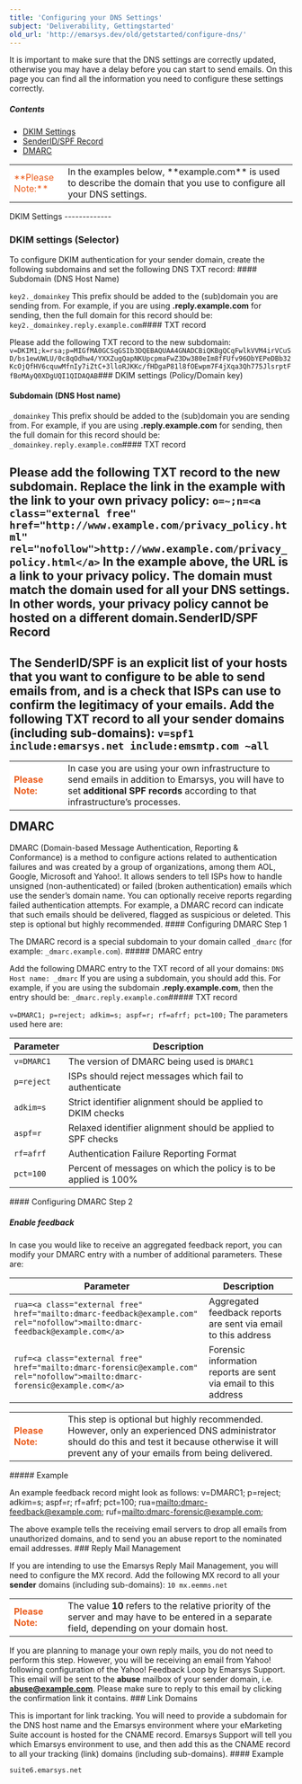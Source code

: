 ```yaml
---
title: 'Configuring your DNS Settings'
subject: 'Deliverability, Gettingstarted'
old_url: 'http://emarsys.dev/old/getstarted/configure-dns/'
---
```


It is important to make sure that the DNS settings are correctly updated, otherwise you may have a delay before you can start to send emails. On this page you can find all the information you need to configure these settings correctly.

##### Contents

- [DKIM Settings](#dkim)
- [SenderID/SPF Record](#spf)
- [DMARC](#dmarc)
 
<table style="width: 100%;"><tbody><tr><td style="text-align: left; width: 80px; border-color: #fff; background-color: #fff; color: #eb5a19;">**Please Note:**</td> <td>In the examples below, **example.com** is used to describe the domain that you use to configure all your DNS settings.<a name="dkim"></a></td></tr></tbody></table>DKIM Settings
-------------

### DKIM settings (Selector)

 To configure DKIM authentication for your sender domain, create the following subdomains and set the following DNS TXT record: #### Subdomain (DNS Host Name)

`key2._domainkey` This prefix should be added to the (sub)domain you are sending from. For example, if you are using **.reply.example.com** for sending, then the full domain for this record should be: `key2._domainkey.reply.example.com`#### TXT record

 Please add the following TXT record to the new subdomain: `v=DKIM1;k=rsa;p=MIGfMA0GCSqGSIb3DQEBAQUAA4GNADCBiQKBgQCqFwlkVVM4irVCuSD/bs1ewUWLU/0c8qOdhw4/YXXZugQapNKUpcpmaFwZ3Dw380eIm8fFUfv96ObYEPeDBb32KcOjQfHV6cquwMfnIy7iZtC+3lloRJKKc/fHDgaP81l8fOEwpm7F4jXqa3Qh775JlsrptFfBoMAyQ0XDgUQI1QIDAQAB`### DKIM settings (Policy/Domain key)

#### Subdomain (DNS Host name)

`_domainkey` This prefix should be added to the (sub)domain you are sending from. For example, if you are using **.reply.example.com** for sending, then the full domain for this record should be: `_domainkey.reply.example.com`#### TXT record

 Please add the following TXT record to the new subdomain. Replace the link in the example with the link to your own privacy policy: `o=~;n=<a class="external free" href="http://www.example.com/privacy_policy.html" rel="nofollow">http://www.example.com/privacy_policy.html</a>` In the example above, the URL is a link to your privacy policy. The domain must match the domain used for all your DNS settings. In other words, your privacy policy cannot be hosted on a different domain.<a name="spf"></a>SenderID/SPF Record
-------------------

 The SenderID/SPF is an explicit list of your hosts that you want to configure to be able to send emails from, and is a check that ISPs can use to confirm the legitimacy of your emails. Add the following TXT record to all your sender domains (including sub-domains): `v=spf1 include:emarsys.net include:emsmtp.com ~all` <table style="width: 100%;"><tbody><tr><td style="text-align: left; width: 80px; border-color: #fff; background-color: #fff; color: #eb5a19;">**Please Note:**</td> <td>In case you are using your own infrastructure to send emails in addition to Emarsys, you will have to set **additional SPF records** according to that infrastructure’s processes.<a name="dmarc"></a></td></tr></tbody></table>DMARC
-----

 DMARC (Domain-based Message Authentication, Reporting & Conformance) is a method to configure actions related to authentication failures and was created by a group of organizations, among them AOL, Google, Microsoft and Yahoo!. It allows senders to tell ISPs how to handle unsigned (non-authenticated) or failed (broken authentication) emails which use the sender’s domain name. You can optionally receive reports regarding failed authentication attempts. For example, a DMARC record can indicate that such emails should be delivered, flagged as suspicious or deleted. This step is optional but highly recommended. #### Configuring DMARC Step 1

 The DMARC record is a special subdomain to your domain called `_dmarc` (for example: `_dmarc.example.com`). ##### DMARC entry

 Add the following DMARC entry to the TXT record of all your domains: `DNS Host name: _dmarc` If you are using a subdomain, you should add this. For example, if you are using the subdomain **.reply.example.com**, then the entry should be: `_dmarc.reply.example.com`##### TXT record

`v=DMARC1; p=reject; adkim=s; aspf=r; rf=afrf; pct=100;` The parameters used here are: <table class="wikitable"><thead><tr><th>Parameter</th> <th>Description</th> </tr></thead><tbody><tr><td>`v=DMARC1`</td> <td>The version of DMARC being used is `DMARC1`</td> </tr><tr><td>`p=reject`</td> <td>ISPs should reject messages which fail to authenticate</td> </tr><tr><td>`adkim=s`</td> <td>Strict identifier alignment should be applied to DKIM checks</td> </tr><tr><td>`aspf=r`</td> <td>Relaxed identifier alignment should be applied to SPF checks</td> </tr><tr><td>`rf=afrf`</td> <td>Authentication Failure Reporting Format</td> </tr><tr><td>`pct=100`</td> <td>Percent of messages on which the policy is to be applied is 100%</td></tr></tbody></table>#### Configuring DMARC Step 2

##### Enable feedback

 In case you would like to receive an aggregated feedback report, you can modify your DMARC entry with a number of additional parameters. These are: <table class="wikitable"><thead><tr><th>Parameter</th> <th>Description</th> </tr></thead><tbody><tr><td>`rua=<a class="external free" href="mailto:dmarc-feedback@example.com" rel="nofollow">mailto:dmarc-feedback@example.com</a>`</td> <td>Aggregated feedback reports are sent via email to this address</td> </tr><tr><td>`ruf=<a class="external free" href="mailto:dmarc-forensic@example.com" rel="nofollow">mailto:dmarc-forensic@example.com</a>`</td> <td>Forensic information reports are sent via email to this address</td> </tr></tbody></table><table style="width: 100%;"><tbody><tr><td style="text-align: left; width: 80px; border-color: #fff; background-color: #fff; color: #eb5a19;">**Please Note:**</td> <td>This step is optional but highly recommended. However, only an experienced DNS administrator should do this and test it because otherwise it will prevent any of your emails from being delivered.</td></tr></tbody></table>##### Example

 An example feedback record might look as follows:     v=DMARC1; p=reject; adkim=s; aspf=r; rf=afrf; pct=100; rua=<a class="external free" href="mailto:dmarc-feedback@example.com" rel="nofollow">mailto:dmarc-feedback@example.com</a>; ruf=<a class="external free" href="mailto:dmarc-forensic@example.com" rel="nofollow">mailto:dmarc-forensic@example.com</a>;

 The above example tells the receiving email servers to drop all emails from unauthorized domains, and to send you an abuse report to the nominated email addresses. ### Reply Mail Management

 If you are intending to use the Emarsys Reply Mail Management, you will need to configure the MX record. Add the following MX record to all your **sender** domains (including sub-domains): `10 mx.eemms.net` <table style="width: 100%;"><tbody><tr><td style="text-align: left; width: 80px; border-color: #fff; background-color: #fff; color: #eb5a19;">**Please Note:**</td> <td>The value **10** refers to the relative priority of the server and may have to be entered in a separate field, depending on your domain host.</td> </tr></tbody></table> If you are planning to manage your own reply mails, you do not need to perform this step. However, you will be receiving an email from Yahoo! following configuration of the Yahoo! Feedback Loop by Emarsys Support. This email will be sent to the **abuse** mailbox of your sender domain, i.e. **abuse@example.com**. Please make sure to reply to this email by clicking the confirmation link it contains. ### Link Domains

 This is important for link tracking. You will need to provide a subdomain for the DNS host name and the Emarsys environment where your eMarketing Suite account is hosted for the CNAME record. Emarsys Support will tell you which Emarsys environment to use, and then add this as the CNAME record to all your tracking (link) domains (including sub-domains). #### Example

`suite6.emarsys.net`